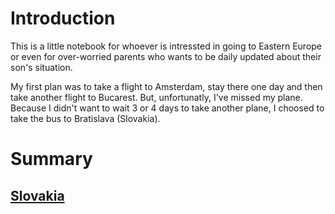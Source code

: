 # Introduction

This is a little notebook for whoever is intressted in going to Eastern Europe or even for over-worried parents who wants to be daily updated about their son's situation.

My first plan was to take a flight to Amsterdam, stay there one day and then take another flight to Bucarest. But, unfortunatly, I've missed my plane.
Because I didn't want to wait 3 or 4 days to take another plane, I choosed to take the bus to Bratislava (Slovakia).


# Summary

## [Slovakia](./slovakia)
